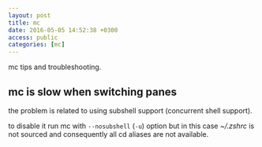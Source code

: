 ```yaml
---
layout: post
title: mc
date: 2016-05-05 14:52:38 +0300
access: public
categories: [mc]
---
```


mc tips and troubleshooting.

<!-- more -->

## mc is slow when switching panes

the problem is related to using subshell support (concurrent shell support).

to disable it run mc with `--nosubshell` (`-u`) option but in this case
_~/.zshrc_ is not sourced and consequently all cd aliases are not available.
